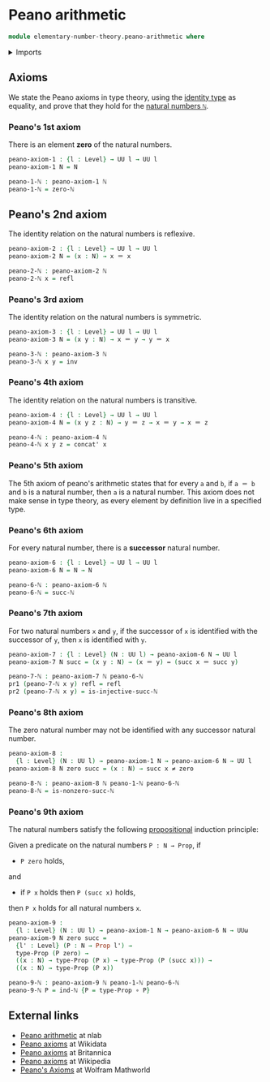 # Peano arithmetic

```agda
module elementary-number-theory.peano-arithmetic where
```

<details><summary>Imports</summary>

```agda
open import elementary-number-theory.natural-numbers

open import foundation.dependent-pair-types
open import foundation.function-types
open import foundation.identity-types
open import foundation.logical-equivalences
open import foundation.negated-equality
open import foundation.propositions
open import foundation.universe-levels
```

</details>

## Axioms

We state the Peano axioms in type theory, using the
[identity type](foundation-core.identity-types.md) as equality, and prove that
they hold for the
[natural numbers `ℕ`](elementary-number-theory.natural-numbers.md).

### Peano's 1st axiom

There is an element **zero** of the natural numbers.

```agda
peano-axiom-1 : {l : Level} → UU l → UU l
peano-axiom-1 N = N

peano-1-ℕ : peano-axiom-1 ℕ
peano-1-ℕ = zero-ℕ
```

## Peano's 2nd axiom

The identity relation on the natural numbers is reflexive.

```agda
peano-axiom-2 : {l : Level} → UU l → UU l
peano-axiom-2 N = (x : N) → x ＝ x

peano-2-ℕ : peano-axiom-2 ℕ
peano-2-ℕ x = refl
```

### Peano's 3rd axiom

The identity relation on the natural numbers is symmetric.

```agda
peano-axiom-3 : {l : Level} → UU l → UU l
peano-axiom-3 N = (x y : N) → x ＝ y → y ＝ x

peano-3-ℕ : peano-axiom-3 ℕ
peano-3-ℕ x y = inv
```

### Peano's 4th axiom

The identity relation on the natural numbers is transitive.

```agda
peano-axiom-4 : {l : Level} → UU l → UU l
peano-axiom-4 N = (x y z : N) → y ＝ z → x ＝ y → x ＝ z

peano-4-ℕ : peano-axiom-4 ℕ
peano-4-ℕ x y z = concat' x
```

### Peano's 5th axiom

The 5th axiom of peano's arithmetic states that for every `a` and `b`, if
`a ＝ b` and `b` is a natural number, then `a` is a natural number. This axiom
does not make sense in type theory, as every element by definition live in a
specified type.

### Peano's 6th axiom

For every natural number, there is a **successor** natural number.

```agda
peano-axiom-6 : {l : Level} → UU l → UU l
peano-axiom-6 N = N → N

peano-6-ℕ : peano-axiom-6 ℕ
peano-6-ℕ = succ-ℕ
```

### Peano's 7th axiom

For two natural numbers `x` and `y`, if the successor of `x` is identified with
the successor of `y`, then `x` is identified with `y`.

```agda
peano-axiom-7 : {l : Level} (N : UU l) → peano-axiom-6 N → UU l
peano-axiom-7 N succ = (x y : N) → (x ＝ y) ↔ (succ x ＝ succ y)

peano-7-ℕ : peano-axiom-7 ℕ peano-6-ℕ
pr1 (peano-7-ℕ x y) refl = refl
pr2 (peano-7-ℕ x y) = is-injective-succ-ℕ
```

### Peano's 8th axiom

The zero natural number may not be identified with any successor natural number.

```agda
peano-axiom-8 :
  {l : Level} (N : UU l) → peano-axiom-1 N → peano-axiom-6 N → UU l
peano-axiom-8 N zero succ = (x : N) → succ x ≠ zero

peano-8-ℕ : peano-axiom-8 ℕ peano-1-ℕ peano-6-ℕ
peano-8-ℕ = is-nonzero-succ-ℕ
```

### Peano's 9th axiom

The natural numbers satisfy the following
[propositional](foundation-core.propositions.md) induction principle:

Given a predicate on the natural numbers `P : N → Prop`, if

- `P zero` holds,

and

- if `P x` holds then `P (succ x)` holds,

then `P x` holds for all natural numbers `x`.

```agda
peano-axiom-9 :
  {l : Level} (N : UU l) → peano-axiom-1 N → peano-axiom-6 N → UUω
peano-axiom-9 N zero succ =
  {l' : Level} (P : N → Prop l') →
  type-Prop (P zero) →
  ((x : N) → type-Prop (P x) → type-Prop (P (succ x))) →
  ((x : N) → type-Prop (P x))

peano-9-ℕ : peano-axiom-9 ℕ peano-1-ℕ peano-6-ℕ
peano-9-ℕ P = ind-ℕ {P = type-Prop ∘ P}
```

## External links

- [Peano arithmetic](https://ncatlab.org/nlab/show/Peano+arithmetic) at nlab
- [Peano axioms](https://www.wikidata.org/wiki/Q842755) at Wikidata
- [Peano axioms](https://www.britannica.com/science/Peano-axioms) at Britannica
- [Peano axioms](https://en.wikipedia.org/wiki/Peano_axioms) at Wikipedia
- [Peano's Axioms](https://mathworld.wolfram.com/PeanosAxioms.html) at Wolfram
  Mathworld

